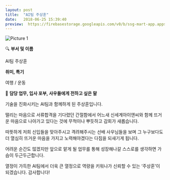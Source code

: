 ```yaml
---
layout: post
title:  "AI팀 주상훈"
date:   2018-06-25 15:39:40
preview:  https://firebasestorage.googleapis.com/v0/b/ssg-mart-app.appspot.com/o/%EB%8F%99%EA%B8%B0%EC%82%AC%EC%A7%84%2F191925.jpg?alt=media&token=7b06195b-9d48-4d0b-9443-52418e10ed11
---
```


![Picture 1](https://firebasestorage.googleapis.com/v0/b/ssg-mart-app.appspot.com/o/%EC%85%80%EC%B9%B4%2F%EC%A3%BC%EC%83%81%ED%9B%88.jpg?alt=media&token=0c3f48bf-f63a-48ca-af52-f16e4089848f)


🔍 **부서 및 이름**
    
   AI팀 주상훈

 **취미, 특기**

   여행 / 운동

🔔 **담당 업무, 입사 포부, 사우들에게 전하고 싶은 말**
 
   기술을 진화시키는 AI팀과 함께하게 된 주상훈입니다.
    
   떨리는 마음으로 서류합격을 기다렸던 간절함에서 어느새 신세계아이앤씨와 함께 뜨거운 마음으로 나아가고 있다는 것에 무척이나 뿌듯하고 감회가 새롭습니다.
     
   따뜻하게 저희 신입들을 맞아주시고 격려해주시는 선배 사우님들을 보며 그 누구보다도 더 열심히 뜨거운 마음을 가지고 노력해야겠다는 다짐을 되새기게 됩니다.
    
   어려운 순간도 많겠지만 앞으로 맡게 될 업무를 통해 성장해나갈 스스로를 생각하면 가슴이 두근두근합니다. 
    
   열정이 가득한 AI팀에서 더욱 큰 열정으로 역량을 키워나가 신뢰할 수 있는 ‘주상훈’이 되겠습니다. 감사합니다!